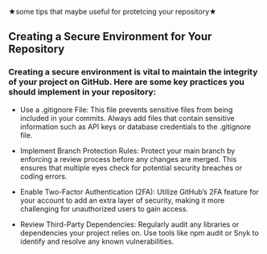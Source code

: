 ★some tips that maybe useful for protetcing your repository★

## Creating a Secure Environment for Your Repository

### Creating a secure environment is vital to maintain the integrity of your project on GitHub. Here are some key practices you should implement in your repository:

- Use a .gitignore File: This file prevents sensitive files from being included in your commits. Always add files that contain sensitive information such as API keys or database credentials to the .gitignore file.

- Implement Branch Protection Rules: Protect your main branch by enforcing a review process before any changes are merged. This ensures that multiple eyes check for potential security breaches or coding errors.

- Enable Two-Factor Authentication (2FA): Utilize GitHub’s 2FA feature for your account to add an extra layer of security, making it more challenging for unauthorized users to gain access.

- Review Third-Party Dependencies: Regularly audit any libraries or dependencies your project relies on. Use tools like npm audit or Snyk to identify and resolve any known vulnerabilities.
